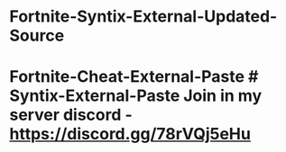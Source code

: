 # Fortnite-Syntix-External-Updated-Source
# Fortnite-Cheat-External-Paste # Syntix-External-Paste  Join in my server discord - https://discord.gg/78rVQj5eHu
